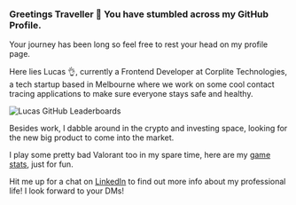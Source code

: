 ### Greetings Traveller 👋 You have stumbled across my GitHub Profile.

Your journey has been long so feel free to rest your head on my profile page.

Here lies Lucas 👌, currently a Frontend Developer at Corplite Technologies, a tech startup based in Melbourne where we work on some cool contact tracing applications to make sure everyone stays safe and healthy.

![Lucas GitHub Leaderboards](https://github-readme-stats.vercel.app/api?username=lucasPDY&count_private=true&show_icons=true&theme=dracula)

Besides work, I dabble around in the crypto and investing space, looking for the new big product to come into the market.

I play some pretty bad Valorant too in my spare time, here are my [game stats](https://tracker.gg/valorant/profile/riot/TemporalSushi%231142/overview), just for fun.

Hit me up for a chat on [LinkedIn](https://www.linkedin.com/in/lucas-phangdeyuan/) to find out more info about my professional life! 
I look forward to your DMs!

<!--
**lucasPDY/lucasPDY** is a ✨ _special_ ✨ repository because its `README.md` (this file) appears on your GitHub profile.

Here are some ideas to get you started:

- 🔭 I’m currently working on ...
- 🌱 I’m currently learning ...
- 👯 I’m looking to collaborate on ...
- 🤔 I’m looking for help with ...
- 💬 Ask me about ...
- 📫 How to reach me: ...
- 😄 Pronouns: ...
- ⚡ Fun fact: ...
-->
